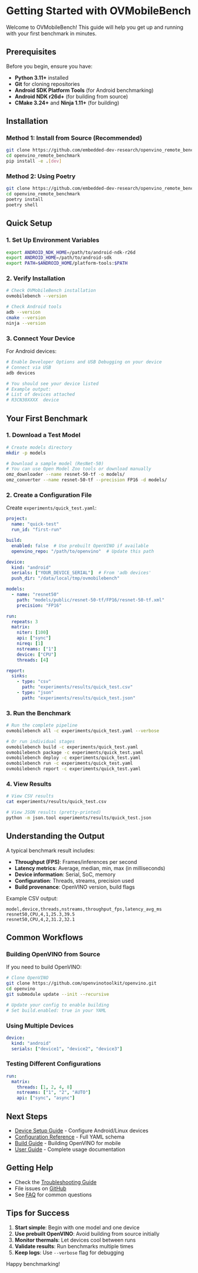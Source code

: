 # Getting Started with OVMobileBench

Welcome to OVMobileBench! This guide will help you get up and running with your first benchmark in minutes.

## Prerequisites

Before you begin, ensure you have:

- **Python 3.11+** installed
- **Git** for cloning repositories
- **Android SDK Platform Tools** (for Android benchmarking)
- **Android NDK r26d+** (for building from source)
- **CMake 3.24+** and **Ninja 1.11+** (for building)

## Installation

### Method 1: Install from Source (Recommended)

```bash
git clone https://github.com/embedded-dev-research/openvino_remote_benchmark.git
cd openvino_remote_benchmark
pip install -e .[dev]
```

### Method 2: Using Poetry

```bash
git clone https://github.com/embedded-dev-research/openvino_remote_benchmark.git
cd openvino_remote_benchmark
poetry install
poetry shell
```

## Quick Setup

### 1. Set Up Environment Variables

```bash
export ANDROID_NDK_HOME=/path/to/android-ndk-r26d
export ANDROID_HOME=/path/to/android-sdk
export PATH=$ANDROID_HOME/platform-tools:$PATH
```

### 2. Verify Installation

```bash
# Check OVMobileBench installation
ovmobilebench --version

# Check Android tools
adb --version
cmake --version
ninja --version
```

### 3. Connect Your Device

For Android devices:

```bash
# Enable Developer Options and USB Debugging on your device
# Connect via USB
adb devices

# You should see your device listed
# Example output:
# List of devices attached
# R3CN30XXXX  device
```

## Your First Benchmark

### 1. Download a Test Model

```bash
# Create models directory
mkdir -p models

# Download a sample model (ResNet-50)
# You can use Open Model Zoo tools or download manually
omz_downloader --name resnet-50-tf -o models/
omz_converter --name resnet-50-tf --precision FP16 -d models/
```

### 2. Create a Configuration File

Create `experiments/quick_test.yaml`:

```yaml
project:
  name: "quick-test"
  run_id: "first-run"

build:
  enabled: false  # Use prebuilt OpenVINO if available
  openvino_repo: "/path/to/openvino"  # Update this path

device:
  kind: "android"
  serials: ["YOUR_DEVICE_SERIAL"]  # From 'adb devices'
  push_dir: "/data/local/tmp/ovmobilebench"

models:
  - name: "resnet50"
    path: "models/public/resnet-50-tf/FP16/resnet-50-tf.xml"
    precision: "FP16"

run:
  repeats: 3
  matrix:
    niter: [100]
    api: ["sync"]
    nireq: [1]
    nstreams: ["1"]
    device: ["CPU"]
    threads: [4]

report:
  sinks:
    - type: "csv"
      path: "experiments/results/quick_test.csv"
    - type: "json"
      path: "experiments/results/quick_test.json"
```

### 3. Run the Benchmark

```bash
# Run the complete pipeline
ovmobilebench all -c experiments/quick_test.yaml --verbose

# Or run individual stages
ovmobilebench build -c experiments/quick_test.yaml
ovmobilebench package -c experiments/quick_test.yaml
ovmobilebench deploy -c experiments/quick_test.yaml
ovmobilebench run -c experiments/quick_test.yaml
ovmobilebench report -c experiments/quick_test.yaml
```

### 4. View Results

```bash
# View CSV results
cat experiments/results/quick_test.csv

# View JSON results (pretty-printed)
python -m json.tool experiments/results/quick_test.json
```

## Understanding the Output

A typical benchmark result includes:

- **Throughput (FPS)**: Frames/inferences per second
- **Latency metrics**: Average, median, min, max (in milliseconds)
- **Device information**: Serial, SoC, memory
- **Configuration**: Threads, streams, precision used
- **Build provenance**: OpenVINO version, build flags

Example CSV output:
```
model,device,threads,nstreams,throughput_fps,latency_avg_ms
resnet50,CPU,4,1,25.3,39.5
resnet50,CPU,4,2,31.2,32.1
```

## Common Workflows

### Building OpenVINO from Source

If you need to build OpenVINO:

```bash
# Clone OpenVINO
git clone https://github.com/openvinotoolkit/openvino.git
cd openvino
git submodule update --init --recursive

# Update your config to enable building
# Set build.enabled: true in your YAML
```

### Using Multiple Devices

```yaml
device:
  kind: "android"
  serials: ["device1", "device2", "device3"]
```

### Testing Different Configurations

```yaml
run:
  matrix:
    threads: [1, 2, 4, 8]
    nstreams: ["1", "2", "AUTO"]
    api: ["sync", "async"]
```

## Next Steps

- [Device Setup Guide](device-setup.md) - Configure Android/Linux devices
- [Configuration Reference](configuration.md) - Full YAML schema
- [Build Guide](build-guide.md) - Building OpenVINO for mobile
- [User Guide](user-guide.md) - Complete usage documentation

## Getting Help

- Check the [Troubleshooting Guide](troubleshooting.md)
- File issues on [GitHub](https://github.com/embedded-dev-research/openvino_remote_benchmark/issues)
- See [FAQ](user-guide.md#faq) for common questions

## Tips for Success

1. **Start simple**: Begin with one model and one device
2. **Use prebuilt OpenVINO**: Avoid building from source initially
3. **Monitor thermals**: Let devices cool between runs
4. **Validate results**: Run benchmarks multiple times
5. **Keep logs**: Use `--verbose` flag for debugging

Happy benchmarking!
